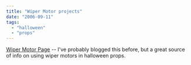 ```yaml
---
title: "Wiper Motor projects"
date: "2006-09-11"
tags: 
  - "halloween"
  - "props"
---
```


[Wiper Motor Page](http://www.scary-terry.com/wipmtr/wipmtr.htm "Wiper Motor Page") -- I've probably blogged this before, but a great source of info on using wiper motors in halloween props.

